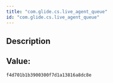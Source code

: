 ```yaml
---
title: "com.glide.cs.live_agent_queue"
id: "com.glide.cs.live_agent_queue"
---
```

## Description



## Value: 
```
f4d701b1b3900300f7d1a13816a8dc8e
```